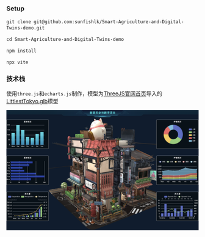 ### Setup

```
git clone git@github.com:sunfishlk/Smart-Agriculture-and-Digital-Twins-demo.git
```

```
cd Smart-Agriculture-and-Digital-Twins-demo
```

```
npm install
```

```
npx vite
```

### 技术栈

使用`three.js`和`echarts.js`制作，模型为[ThreeJS官网首页](https://threejs.org)导入的[LittlestTokyo.glb](https://threejs.org/examples/#webgl_animation_keyframes)模型

![示意图](/images/image.png)